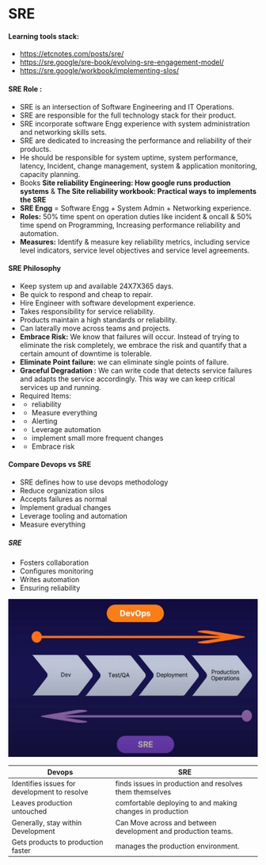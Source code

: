 # SRE

#### Learning tools stack:
- https://etcnotes.com/posts/sre/
- https://sre.google/sre-book/evolving-sre-engagement-model/
- https://sre.google/workbook/implementing-slos/

#### SRE Role :
-	SRE is an intersection of Software Engineering and IT Operations.
-	SRE are responsible for the full technology stack for their product. 
-	SRE incorporate software Engg experience with system administration and networking skills sets.
-	SRE are dedicated to increasing the performance and reliability of their products. 
-	He should be responsible for system uptime, system performance, latency, Incident, change management, system & application monitoring, capacity planning. 
-	Books **Site reliability Engineering: How google runs production systems** & **The Site reliability workbook: Practical ways to implements the SRE**
-	**SRE Engg** = Software Engg + System Admin + Networking experience. 
-	**Roles:** 50% time spent on operation duties like incident & oncall & 50% time spend on Programming, Increasing performance reliability and automation.
-	**Measures:** Identify & measure key reliability metrics, including service level indicators, service level objectives and service level agreements. 
#### SRE Philosophy
-	Keep system up and available 24X7X365 days.
-	Be quick to respond and cheap to repair.
-	Hire Engineer with software development experience.
-	Takes responsibility for service reliability.
-	Products maintain a high standards or reliability. 
-	Can laterally move across teams and projects. 
-	**Embrace Risk:** We know that failures will occur. Instead of trying to  eliminate the risk completely, we embrace the risk and quantify that a certain amount of downtime is tolerable. 
-	**Eliminate Point failure:** we can eliminate single points of failure.
-	**Graceful Degradation :** We can write code that detects service failures and adapts the service accordingly. This way we can keep critical services up and running.
-	Required Items: 
-	- reliability
-	- Measure everything
-	- Alerting
-	- Leverage automation
-	- implement small more frequent changes
-	- Embrace risk

#### Compare Devops vs SRE
-	SRE defines how to use devops methodology  
-	Reduce organization silos
-	Accepts failures as normal
-	Implement gradual changes
-	Leverage tooling and automation 
-	Measure everything

##### SRE
-	Fosters collaboration
-	Configures monitoring 
-	Writes automation
-	Ensuring reliability

![SRE Vs Devops](https://github.com/vurachaitanya/SRE/blob/main/images/SRE%20VS%20Devops.JPG)

Devops | SRE
---|---
Identifies issues for development to resolve| finds issues in production and resolves them themselves 
Leaves production untouched | comfortable deploying to and making changes in production 
Generally, stay within Development | Can Move across and between development and production teams.
Gets products to production faster | manages the production environment.
